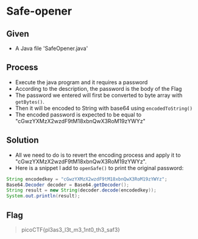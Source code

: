 # Safe-opener

## Given 
- A Java file 'SafeOpener.java'

## Process
- Execute the java program and it requires a password
- According to the description, the password is the body of the Flag
- The password we entered will first be converted to byte array with `getBytes()`.
- Then it will be encoded to String with base64 using `encodedToString()`
- The encoded password is expected to be equal to "cGwzYXMzX2wzdF9tM18xbnQwX3RoM19zYWYz"

## Solution
- All we need to do is to revert the encoding process and apply it to "cGwzYXMzX2wzdF9tM18xbnQwX3RoM19zYWYz".
- Here is a snippet I add to `openSafe()` to print the original password:
```Java
String encodedkey = "cGwzYXMzX2wzdF9tM18xbnQwX3RoM19zYWYz";
Base64.Decoder decoder = Base64.getDecoder();
String result = new String(decoder.decode(encodedkey));
System.out.println(result);
```

## Flag
> picoCTF{pl3as3_l3t_m3_1nt0_th3_saf3}